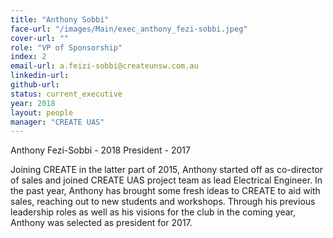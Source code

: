 ```yaml
---
title: "Anthony Sobbi"
face-url: "/images/Main/exec_anthony_fezi-sobbi.jpeg"
cover-url: ""
role: "VP of Sponsorship"
index: 2
email-url: a.feizi-sobbi@createunsw.com.au
linkedin-url:
github-url:
status: current_executive
year: 2018
layout: people
manager: "CREATE UAS"
---
```

Anthony Fezi-Sobbi - 2018
President - 2017

Joining CREATE in the latter part of 2015, Anthony started off as co-director of sales and joined CREATE UAS project team as lead Electrical Engineer. In the past year, Anthony has brought some fresh ideas to CREATE to aid with sales, reaching out to new students and workshops. Through his previous leadership roles as well as his visions for the club in the coming year, Anthony was selected as president for 2017.
